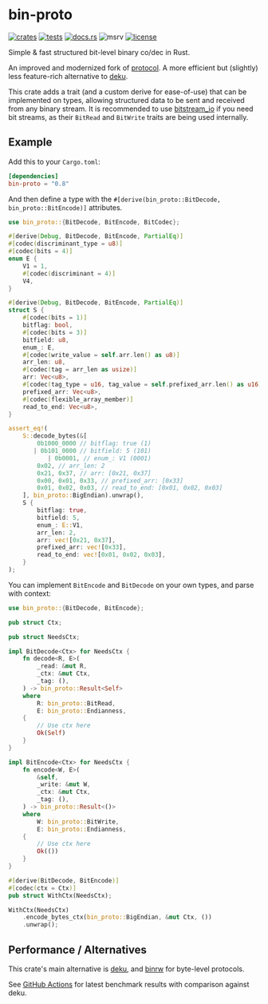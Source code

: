 # bin-proto

[![crates](https://img.shields.io/crates/v/bin-proto.svg)](https://crates.io/crates/bin-proto)
[![tests](https://github.com/wojciech-graj/bin-proto/actions/workflows/ci.yml/badge.svg)](https://github.com/wojciech-graj/bin-proto/actions/workflows/ci.yml)
[![docs.rs](https://docs.rs/bin-proto/badge.svg)](https://docs.rs/bin-proto)
![msrv](https://img.shields.io/crates/msrv/bin-proto)
[![license](https://img.shields.io/badge/license-MIT-blue.svg)](./LICENSE.txt)

Simple & fast structured bit-level binary co/dec in Rust.

An improved and modernized fork of
[protocol](https://crates.io/crates/protocol). A more efficient but (slightly)
less feature-rich alternative to [deku](https://crates.io/crates/deku).

This crate adds a trait (and a custom derive for ease-of-use) that can be
implemented on types, allowing structured data to be sent and received from any
binary stream. It is recommended to use
[bitstream_io](https://docs.rs/bitstream-io/latest/bitstream_io/) if you need
bit streams, as their `BitRead` and `BitWrite` traits are being used internally.

## Example

Add this to your `Cargo.toml`:

```toml
[dependencies]
bin-proto = "0.8"
```

And then define a type with the `#[derive(bin_proto::BitDecode, bin_proto::BitEncode)]` attributes.

```rust
use bin_proto::{BitDecode, BitEncode, BitCodec};

#[derive(Debug, BitDecode, BitEncode, PartialEq)]
#[codec(discriminant_type = u8)]
#[codec(bits = 4)]
enum E {
    V1 = 1,
    #[codec(discriminant = 4)]
    V4,
}

#[derive(Debug, BitDecode, BitEncode, PartialEq)]
struct S {
    #[codec(bits = 1)]
    bitflag: bool,
    #[codec(bits = 3)]
    bitfield: u8,
    enum_: E,
    #[codec(write_value = self.arr.len() as u8)]
    arr_len: u8,
    #[codec(tag = arr_len as usize)]
    arr: Vec<u8>,
    #[codec(tag_type = u16, tag_value = self.prefixed_arr.len() as u16)]
    prefixed_arr: Vec<u8>,
    #[codec(flexible_array_member)]
    read_to_end: Vec<u8>,
}

assert_eq!(
    S::decode_bytes(&[
        0b1000_0000 // bitflag: true (1)
       | 0b101_0000 // bitfield: 5 (101)
           | 0b0001, // enum_: V1 (0001)
        0x02, // arr_len: 2
        0x21, 0x37, // arr: [0x21, 0x37]
        0x00, 0x01, 0x33, // prefixed_arr: [0x33]
        0x01, 0x02, 0x03, // read_to_end: [0x01, 0x02, 0x03]
    ], bin_proto::BigEndian).unwrap(),
    S {
        bitflag: true,
        bitfield: 5,
        enum_: E::V1,
        arr_len: 2,
        arr: vec![0x21, 0x37],
        prefixed_arr: vec![0x33],
        read_to_end: vec![0x01, 0x02, 0x03],
    }
);
```

You can implement `BitEncode` and `BitDecode` on your own types, and parse with context:

```rust
use bin_proto::{BitDecode, BitEncode};

pub struct Ctx;

pub struct NeedsCtx;

impl BitDecode<Ctx> for NeedsCtx {
    fn decode<R, E>(
        _read: &mut R,
        _ctx: &mut Ctx,
        _tag: (),
    ) -> bin_proto::Result<Self>
    where
        R: bin_proto::BitRead,
        E: bin_proto::Endianness,
    {
        // Use ctx here
        Ok(Self)
    }
}

impl BitEncode<Ctx> for NeedsCtx {
    fn encode<W, E>(
        &self,
        _write: &mut W,
        _ctx: &mut Ctx,
        _tag: (),
    ) -> bin_proto::Result<()>
    where
        W: bin_proto::BitWrite,
        E: bin_proto::Endianness,
    {
        // Use ctx here
        Ok(())
    }
}

#[derive(BitDecode, BitEncode)]
#[codec(ctx = Ctx)]
pub struct WithCtx(NeedsCtx);

WithCtx(NeedsCtx)
    .encode_bytes_ctx(bin_proto::BigEndian, &mut Ctx, ())
    .unwrap();
```

## Performance / Alternatives

This crate's main alternative is [deku](https://crates.io/crates/deku), and [binrw](https://crates.io/crates/binrw) for byte-level protocols.

See [GitHub Actions](https://github.com/wojciech-graj/bin-proto/actions) for latest benchmark results with comparison against deku.
